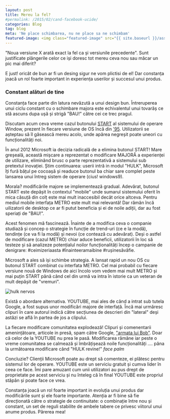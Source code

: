 ```yaml
---
layout: post
title: Mereu la fel?
#permalink: /2015/02/cand-facebook-ucide/
categories: Blog
tag: blog
meta: 'Ne place schimbarea, nu ne place sa ne schimbam'
featured-image: <img class="featured-image" src="{{ site.baseurl }}/assets/img/post/cand-facebook-ucide/cfu-cover.png" alt="pixel art facebook and youtube" />
---
```


"Noua versiune X arată exact la fel ca și versiunile precedente". Sunt justificate plângerile celor ce iși doresc tot mereu ceva nou sau măcar un pic mai diferit?

E just! oricât de bun ar fi un desing sigur ne vom plictisi de el! Dar constanța joacă un rol foarte important in experiența userilor și succesul unui produs.

### Constant alături de tine

Constanța face parte din latura nevăzută a unui design bun. Întreruperea unui ciclu constant cu o schimbare majora este echivalentul unui tovarăș ce stă ascuns dupa ușă și strigă "BAU!" către cei ce trec pragul.

Discutam acum ceva vreme cazul butonului [START][1] al sistemului de operare Window, prezent în fiecare versiune de OS încă din ['95][2]. Utilizatorii se așteptau să
îl găsească mereu acolo, unde apărea negreșit poate uneori cu funcționalități noi.

În anul 2012 Microsoft ia decizia radicală de a elimina butonul START! Mare greșeală, această mișcare a reprezentat o modificare MAJORĂ a experienței de utilizare, eliminând brusc o parte reprezentativă a sistemului sub pretextul inovației. Știm continuarea: userii intră in modul "HULK", Microsoft îți fură bățul pe cocoașă și readuce butonul ba chiar sare complet peste lansarea unui întreg sistem de operare (cius! windows9).

Morala? modificările majore se implementează gradual. Adevărat, butonul START este depășit în contextul "mobile" unde sumarul sistemului oferit în mica căsuță din colț  este mai mult inaccesibil decât orice altceva. Pentru mediul mobile interfața METRO este mult mai relevantă! Dar rămân încă uilizatorii de desktop ce ar fi putut beneficia și ei de noile adiții, dar au fost speriați de "BAU!".

Acest fenomen mă fascinează. Înainte de a modifica ceva o companie studiază și concep o strategie în funcție de trend-uri (ce e la modă), tendințe (ce va fi la modă) și nevoi (ce contează cu adevărat). Deși o astfel de modificare (cazul METRO) chiar aduce beneficii, utilizatorii în loc să testeze și să analizeze potențialul noilor funcționalități încep o campanie de denigrare: #ceimizeriaasta #înainteeramaibine #rușinesăvăfie.

Microsoft a ales să iși schimbe strategia. A lansat rapid un nou OS cu butonul START combinat cu interfata METRO. Cel mai probabil cu fiecare versiune nouă de Windows de aici încolo vom vedem mai mult METRO și mai puțin START până când cel din urmă va intra în istorie ca un veteran de mult depășit de "vremuri".

<img class="post-image" src="{{ site.baseurl }}/assets/img/post/constant/cnst-1.png" alt="hulk nervos"/>

Există o abordare alternativa. YOUTUBE, mai ales de când a intrat sub tutela Google, a fost supus unor modificări majore de interfață. Încă mai urmăresc clipuri în care autorul indică către secțiunea de descrieri din "lateral" deși astăzi se află în partea de jos a clipului.

La fiecare modificare comunitatea explodează! Clipuri și comenentarii amenințătoare, articole in presă, spam către Google, ["armata lui Bob"][3]. Doar că celor de la YOUTUBE nu prea le pasă. Modificarea rămâne iar peste o vreme comunitatea se calmează și îmbrățișează noile funcționalități .... pâna la următoarea modificare când "HULK revine!" *face palm*

Concluzie? Clienții Microsoft poate au drept să comenteze, ei plătesc pentru sistemul lor de operare. YOUTUBE este un serviciu gratuit și cumva lider în ceea ce face. Îmi pare amuzant cum unii utilizatori au pus drept de proprietate pe acest serviciu și nu înteleg că în final YOUTUBE este propriul stăpân și poate face ce vrea.

Constanța joacă un rol foarte important in evoluția unui produs dar modificările sunt și ele foarte importante. Atenția ar fi bine să fie direcționată către o strategie de continuitate: o combinație între nou și constant, un set de reguli stabilite de ambele tabere ce privesc viitorul unui anume produs. Părerea mea!

[1]: http://misiunea-web.com/blog/2015/07/10/windows-os-bate-mac-os-in-colturi/
[2]: https://en.wikipedia.org/wiki/Windows_95
[3]: http://www.dailydot.com/irl/bob-army-tank-ascii-art-youtube-google/
